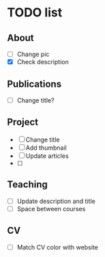 # TODO list

## About

- [ ] Change pic
- [x] Check description

## Publications

- [ ] Change title?

## Project

- [ ] Change title
- [ ] Add thumbnail
- [ ] Update articles
- [ ] 

## Teaching

- [ ] Update description and title
- [ ] Space between courses

## CV

- [ ] Match CV color with website
